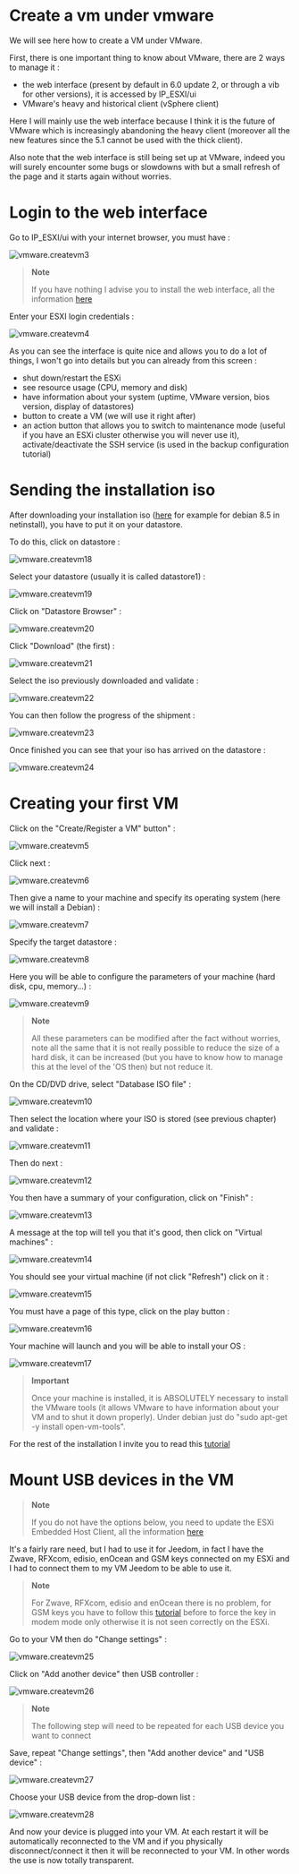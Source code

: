 # Create a vm under vmware

We will see here how to create a VM under VMware.

First, there is one important thing to know about VMware, there are 2 ways to manage it :

-   the web interface (present by default in 6.0 update 2, or through a vib for other versions), it is accessed by IP\_ESXI/ui
-   VMware's heavy and historical client (vSphere client)

Here I will mainly use the web interface because I think it is the future of VMware which is increasingly abandoning the heavy client (moreover all the new features since the 5.1 cannot be used with the thick client).

Also note that the web interface is still being set up at VMware, indeed you will surely encounter some bugs or slowdowns with but a small refresh of the page and it starts again without worries.

# Login to the web interface

Go to IP\_ESXI/ui with your internet browser, you must have :

![vmware.createvm3](images/vmware.createvm3.PNG)

> **Note**
>
> If you have nothing I advise you to install the web interface, all the information [here](https://doc.jeedom.com/en_US/howtoadvance/vmware.trucs_et_astuces)

Enter your ESXI login credentials :

![vmware.createvm4](images/vmware.createvm4.PNG)

As you can see the interface is quite nice and allows you to do a lot of things, I won't go into details but you can already from this screen :

-   shut down/restart the ESXi
-   see resource usage (CPU, memory and disk)
-   have information about your system (uptime, VMware version, bios version, display of datastores)
-   button to create a VM (we will use it right after)
-   an action button that allows you to switch to maintenance mode (useful if you have an ESXi cluster otherwise you will never use it), activate/deactivate the SSH service (is used in the backup configuration tutorial)

# Sending the installation iso

After downloading your installation iso ([here](http://cdimage.debian.org/debian-cd/10.4.0/amd64/iso-cd/debian-10.4.0-amd64-netinst.iso) for example for debian 8.5 in netinstall), you have to put it on your datastore.

To do this, click on datastore :

![vmware.createvm18](images/vmware.createvm18.PNG)

Select your datastore (usually it is called datastore1) :

![vmware.createvm19](images/vmware.createvm19.PNG)

Click on "Datastore Browser" :

![vmware.createvm20](images/vmware.createvm20.PNG)

Click "Download" (the first) :

![vmware.createvm21](images/vmware.createvm21.PNG)

Select the iso previously downloaded and validate :

![vmware.createvm22](images/vmware.createvm22.PNG)

You can then follow the progress of the shipment :

![vmware.createvm23](images/vmware.createvm23.PNG)

Once finished you can see that your iso has arrived on the datastore :

![vmware.createvm24](images/vmware.createvm24.PNG)

# Creating your first VM

Click on the "Create/Register a VM" button" :

![vmware.createvm5](images/vmware.createvm5.PNG)

Click next :

![vmware.createvm6](images/vmware.createvm6.PNG)

Then give a name to your machine and specify its operating system (here we will install a Debian) :

![vmware.createvm7](images/vmware.createvm7.PNG)

Specify the target datastore :

![vmware.createvm8](images/vmware.createvm8.PNG)

Here you will be able to configure the parameters of your machine (hard disk, cpu, memory…​) :

![vmware.createvm9](images/vmware.createvm9.PNG)

> **Note**
>
> All these parameters can be modified after the fact without worries, note all the same that it is not really possible to reduce the size of a hard disk, it can be increased (but you have to know how to manage this at the level of the 'OS then) but not reduce it.

On the CD/DVD drive, select "Database ISO file" :

![vmware.createvm10](images/vmware.createvm10.PNG)

Then select the location where your ISO is stored (see previous chapter) and validate :

![vmware.createvm11](images/vmware.createvm11.PNG)

Then do next :

![vmware.createvm12](images/vmware.createvm12.PNG)

You then have a summary of your configuration, click on "Finish" :

![vmware.createvm13](images/vmware.createvm13.PNG)

A message at the top will tell you that it's good, then click on "Virtual machines" :

![vmware.createvm14](images/vmware.createvm14.PNG)

You should see your virtual machine (if not click "Refresh") click on it :

![vmware.createvm15](images/vmware.createvm15.PNG)

You must have a page of this type, click on the play button :

![vmware.createvm16](images/vmware.createvm16.PNG)

Your machine will launch and you will be able to install your OS :

![vmware.createvm17](images/vmware.createvm17.PNG)

> **Important**
>
> Once your machine is installed, it is ABSOLUTELY necessary to install the VMware tools (it allows VMware to have information about your VM and to shut it down properly). Under debian just do "sudo apt-get -y install open-vm-tools".

For the rest of the installation I invite you to read this [tutorial](https://doc.jeedom.com/en_US/howtoadvance/debian.installation)

# Mount USB devices in the VM

> **Note**
>
> If you do not have the options below, you need to update the ESXi Embedded Host Client, all the information [here](https://doc.jeedom.com/en_US/howto/doc-howto-vmware.trucs_et_astuces.html)

It's a fairly rare need, but I had to use it for Jeedom, in fact I have the Zwave, RFXcom, edisio, enOcean and GSM keys connected on my ESXi and I had to connect them to my VM Jeedom to be able to use it.

> **Note**
>
> For Zwave, RFXcom, edisio and enOcean there is no problem, for GSM keys you have to follow this [tutorial](https://doc.jeedom.com/en_US/howtoadvance/gsm.huawei_mode_modem) before to force the key in modem mode only otherwise it is not seen correctly on the ESXi.

Go to your VM then do "Change settings" :

![vmware.createvm25](images/vmware.createvm25.PNG)

Click on "Add another device" then USB controller :

![vmware.createvm26](images/vmware.createvm26.PNG)

> **Note**
>
> The following step will need to be repeated for each USB device you want to connect

Save, repeat "Change settings", then "Add another device" and "USB device" :

![vmware.createvm27](images/vmware.createvm27.PNG)

Choose your USB device from the drop-down list :

![vmware.createvm28](images/vmware.createvm28.PNG)

And now your device is plugged into your VM. At each restart it will be automatically reconnected to the VM and if you physically disconnect/connect it then it will be reconnected to your VM. In other words the use is now totally transparent.
